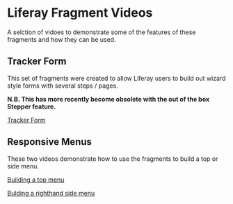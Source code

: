 # Liferay Fragment Videos

A selction of vidoes to demonstrate some of the features of these fragments and how they can be used.

## Tracker Form

This set of fragments were created to allow Liferay users to build out wizard style forms with several steps / pages.

**N.B. This has more recently become obsolete with the out of the box Stepper feature.**

[Tracker Form](Tracker%20Form.mp4)

## Responsive Menus

These two videos demonstrate how to use the fragments to build a top or side menu.

[Building a top menu](Building%20Top%20Menu.mp4)

[Bulding a righthand side menu](Building%20Righthand%20Side%20Menu.mp4)
